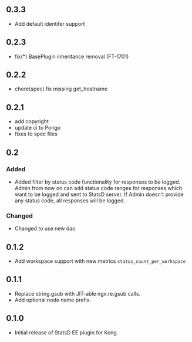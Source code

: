 ## 0.3.3

- Add default identifer support

## 0.2.3

- fix(*) BasePlugin inheritance removal (FT-1701)

## 0.2.2

- chore(spec) fix missing get_hostname

## 0.2.1

- add copyright
- update ci to Pongo
- fixes to spec files

## 0.2

### Added

- Added filter by status code functionality for responses to be logged.
Admin from now on can add status code ranges for responses which want to
be logged and sent to StatsD server. If Admin doesn't provide any status
code, all responses will be logged.

### Changed

- Changed to use new dao

## 0.1.2

- Add workspace support with new metrics `status_count_per_workspace`

## 0.1.1

- Replace string.gsub with JIT-able ngx.re.gsub calls.
- Add optional node name prefix.

## 0.1.0

- Initial release of StatsD EE plugin for Kong.
